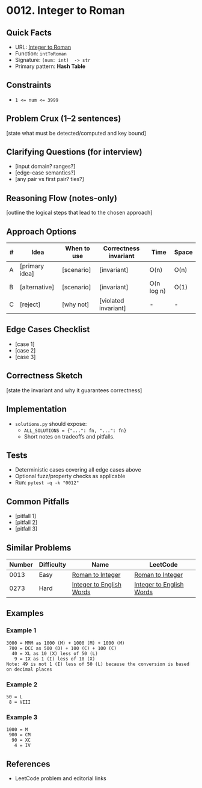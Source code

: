 # 0012. Integer to Roman

## Quick Facts

- URL: [Integer to Roman](https://leetcode.com/problems/integer-to-roman/)
- Function: `intToRoman`
- Signature: `(num: int)  -> str`
- Primary pattern: **Hash Table**

## Constraints

- `1 <= num <= 3999`

## Problem Crux (1–2 sentences)

[state what must be detected/computed and key bound]

## Clarifying Questions (for interview)

- [input domain? ranges?]
- [edge-case semantics?]
- [any pair vs first pair? ties?]

## Reasoning Flow (notes-only)

[outline the logical steps that lead to the chosen approach]

## Approach Options

| # | Idea | When to use | Correctness invariant | Time | Space |
|---|------|-------------|-----------------------|------|-------|
| A | [primary idea] | [scenario] | [invariant] | O(n) | O(n) |
| B | [alternative] | [scenario] | [invariant] | O(n log n) | O(1) |
| C | [reject] | [why not] | [violated invariant] | - | - |

## Edge Cases Checklist

- [case 1]
- [case 2]
- [case 3]

## Correctness Sketch

[state the invariant and why it guarantees correctness]

## Implementation

- `solutions.py` should expose:
  - `ALL_SOLUTIONS = {"...": fn, "...": fn}`
  - Short notes on tradeoffs and pitfalls.

## Tests

- Deterministic cases covering all edge cases above
- Optional fuzz/property checks as applicable
- Run: `pytest -q -k "0012"`

## Common Pitfalls

- [pitfall 1]
- [pitfall 2]
- [pitfall 3]

## Similar Problems

| Number | Difficulty | Name | LeetCode |
|---|---|---|---|
| 0013 | Easy | [Roman to Integer](../0013-roman-to-integer/readme.md) | [Roman to Integer](https://leetcode.com/problems/roman-to-integer/) |
| 0273 | Hard | [Integer to English Words](../0273-integer-to-english-words/readme.md) | [Integer to English Words](https://leetcode.com/problems/integer-to-english-words/) |

## Examples

### Example 1

```text
3000 = MMM as 1000 (M) + 1000 (M) + 1000 (M)
 700 = DCC as 500 (D) + 100 (C) + 100 (C)
  40 = XL as 10 (X) less of 50 (L)
   9 = IX as 1 (I) less of 10 (X)
Note: 49 is not 1 (I) less of 50 (L) because the conversion is based on decimal places
```

### Example 2

```text
50 = L
 8 = VIII
```

### Example 3

```text
1000 = M
 900 = CM
  90 = XC
   4 = IV
```

## References

- LeetCode problem and editorial links
